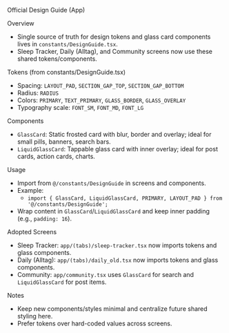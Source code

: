 Official Design Guide (App)

Overview
- Single source of truth for design tokens and glass card components lives in `constants/DesignGuide.tsx`.
- Sleep Tracker, Daily (Alltag), and Community screens now use these shared tokens/components.

Tokens (from constants/DesignGuide.tsx)
- Spacing: `LAYOUT_PAD`, `SECTION_GAP_TOP`, `SECTION_GAP_BOTTOM`
- Radius: `RADIUS`
- Colors: `PRIMARY`, `TEXT_PRIMARY`, `GLASS_BORDER`, `GLASS_OVERLAY`
- Typography scale: `FONT_SM`, `FONT_MD`, `FONT_LG`

Components
- `GlassCard`: Static frosted card with blur, border and overlay; ideal for small pills, banners, search bars.
- `LiquidGlassCard`: Tappable glass card with inner overlay; ideal for post cards, action cards, charts.

Usage
- Import from `@/constants/DesignGuide` in screens and components.
- Example:
  - `import { GlassCard, LiquidGlassCard, PRIMARY, LAYOUT_PAD } from '@/constants/DesignGuide';`
- Wrap content in `GlassCard`/`LiquidGlassCard` and keep inner padding (e.g., `padding: 16`).

Adopted Screens
- Sleep Tracker: `app/(tabs)/sleep-tracker.tsx` now imports tokens and glass components.
- Daily (Alltag): `app/(tabs)/daily_old.tsx` now imports tokens and glass components.
- Community: `app/community.tsx` uses `GlassCard` for search and `LiquidGlassCard` for post items.

Notes
- Keep new components/styles minimal and centralize future shared styling here.
- Prefer tokens over hard-coded values across screens.
